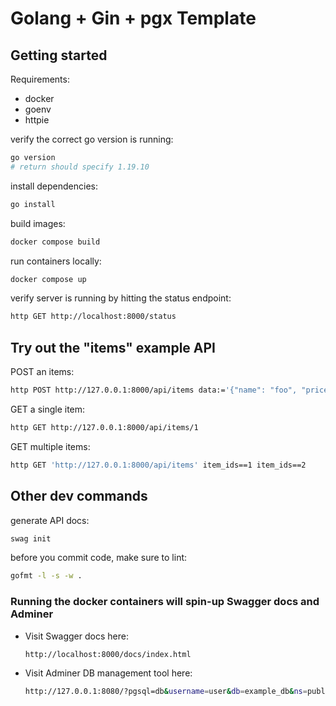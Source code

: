 # Golang + Gin + pgx Template

## Getting started

Requirements:
- docker
- goenv
- httpie

verify the correct go version is running:
```sh
go version
# return should specify 1.19.10
```

install dependencies:

```sh
go install
```

build images:

```sh
docker compose build
```

run containers locally:

```sh
docker compose up
```

verify server is running by hitting the status endpoint:

```sh
http GET http://localhost:8000/status
```

## Try out the "items" example API

POST an items:

```sh
http POST http://127.0.0.1:8000/api/items data:='{"name": "foo", "price": 3.14}'
```

GET a single item:

```sh
http GET http://127.0.0.1:8000/api/items/1
```

GET multiple items:

```sh
http GET 'http://127.0.0.1:8000/api/items' item_ids==1 item_ids==2
```

## Other dev commands

generate API docs:

```sh
swag init
```

before you commit code, make sure to lint:

```sh
gofmt -l -s -w .
```

### Running the docker containers will spin-up Swagger docs and Adminer

- Visit Swagger docs here:

    ```sh
    http://localhost:8000/docs/index.html
    ```

- Visit Adminer DB management tool here:

    ```sh
    http://127.0.0.1:8080/?pgsql=db&username=user&db=example_db&ns=public
    ```
